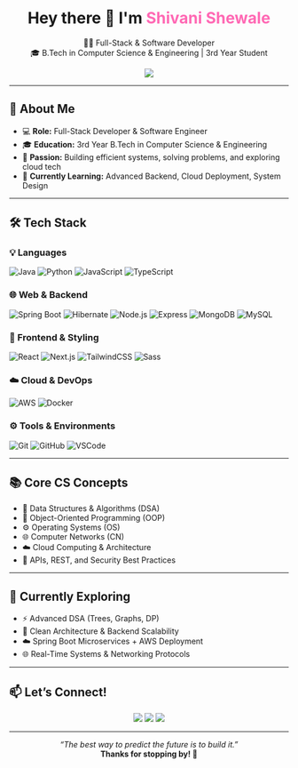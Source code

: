 
<h1 align="center">Hey there 👋 I'm <span style="color:#ff69b4;">Shivani Shewale </span></h1>

<p align="center">
  👩‍💻 Full-Stack & Software Developer <br />
  🎓 B.Tech in Computer Science & Engineering | 3rd Year Student 
</p>

<div align="center">
  <img src="https://capsule-render.vercel.app/api?type=waving&color=gradient&height=160&section=header&text=Welcome%20to%20My%20Profile!&fontAlign=50&fontColor=ffffff" />
</div>

---

## 🌟 About Me

- 💻 **Role:** Full-Stack Developer & Software Engineer  
- 🎓 **Education:** 3rd Year B.Tech in Computer Science & Engineering  
- 🚀 **Passion:** Building efficient systems, solving problems, and exploring cloud tech  
- 🧠 **Currently Learning:** Advanced Backend, Cloud Deployment, System Design  

---

## 🛠️ Tech Stack

### 💡 Languages
![Java](https://img.shields.io/badge/-Java-007396?style=flat&logo=java&logoColor=white)
![Python](https://img.shields.io/badge/-Python-3776AB?style=flat&logo=python&logoColor=white)
![JavaScript](https://img.shields.io/badge/-JavaScript-F7DF1E?style=flat&logo=javascript&logoColor=black)
![TypeScript](https://img.shields.io/badge/-TypeScript-3178C6?style=flat&logo=typescript&logoColor=white)

### 🌐 Web & Backend
![Spring Boot](https://img.shields.io/badge/-Spring%20Boot-6DB33F?style=flat&logo=spring-boot&logoColor=white)
![Hibernate](https://img.shields.io/badge/-Hibernate-59666C?style=flat&logo=hibernate&logoColor=white)
![Node.js](https://img.shields.io/badge/-Node.js-339933?style=flat&logo=node.js&logoColor=white)
![Express](https://img.shields.io/badge/-Express.js-000000?style=flat&logo=express&logoColor=white)
![MongoDB](https://img.shields.io/badge/-MongoDB-47A248?style=flat&logo=mongodb&logoColor=white)
![MySQL](https://img.shields.io/badge/-MySQL-4479A1?style=flat&logo=mysql&logoColor=white)

### 🎨 Frontend & Styling
![React](https://img.shields.io/badge/-React-61DAFB?style=flat&logo=react&logoColor=black)
![Next.js](https://img.shields.io/badge/-Next.js-000000?style=flat&logo=next.js)
![TailwindCSS](https://img.shields.io/badge/-TailwindCSS-38B2AC?style=flat&logo=tailwind-css&logoColor=white)
![Sass](https://img.shields.io/badge/-Sass-CC6699?style=flat&logo=sass&logoColor=white)

### ☁️ Cloud & DevOps
![AWS](https://img.shields.io/badge/-AWS-232F3E?style=flat&logo=amazon-aws&logoColor=white)
![Docker](https://img.shields.io/badge/-Docker-2496ED?style=flat&logo=docker&logoColor=white)

### ⚙️ Tools & Environments
![Git](https://img.shields.io/badge/-Git-F05032?style=flat&logo=git&logoColor=white)
![GitHub](https://img.shields.io/badge/-GitHub-181717?style=flat&logo=github)
![VSCode](https://img.shields.io/badge/-VSCode-007ACC?style=flat&logo=visual-studio-code)

---

## 📚 Core CS Concepts

- 🧠 Data Structures & Algorithms (DSA)  
- 🧊 Object-Oriented Programming (OOP)  
- ⚙️ Operating Systems (OS)  
- 🌐 Computer Networks (CN)  
- ☁️ Cloud Computing & Architecture  
- 🔐 APIs, REST, and Security Best Practices  

---







## 🧠 Currently Exploring

- ⚡ Advanced DSA (Trees, Graphs, DP)  
- 🧱 Clean Architecture & Backend Scalability  
- ☁️ Spring Boot Microservices + AWS Deployment  
- 🌐 Real-Time Systems & Networking Protocols  

---

## 📫 Let’s Connect!

<p align="center">
  <a href="https://www.linkedin.com/in/shivani-shewale-674384352" target="_blank"><img src="https://img.shields.io/badge/-LinkedIn-blue?style=flat&logo=linkedin" /></a>
  <a href="https://your-portfolio.com" target="_blank"><img src="https://img.shields.io/badge/-Portfolio-black?style=flat&logo=web&logoColor=white" /></a>
  <a href="mailto:work.shivanishewale@gmail.com"><img src="https://img.shields.io/badge/-Email-D14836?style=flat&logo=gmail&logoColor=white" /></a>
</p>

---

<p align="center">
  <i>“The best way to predict the future is to build it.”</i><br>
  <b>Thanks for stopping by! 💖</b>
</p>
